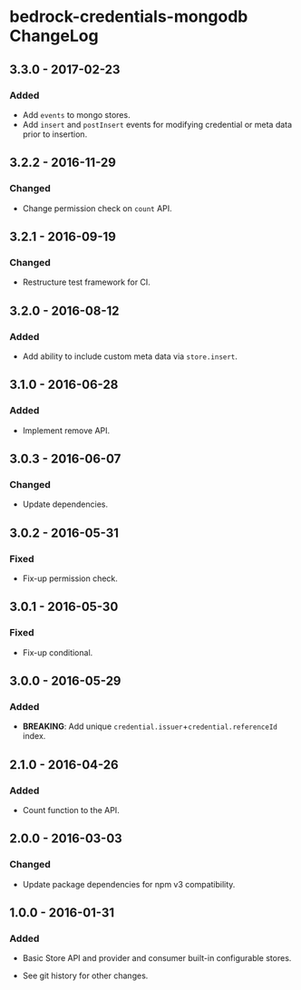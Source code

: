 # bedrock-credentials-mongodb ChangeLog

## 3.3.0 - 2017-02-23

### Added
- Add `events` to mongo stores.
- Add `insert` and `postInsert` events for modifying credential
  or meta data prior to insertion.

## 3.2.2 - 2016-11-29

### Changed
- Change permission check on `count` API.

## 3.2.1 - 2016-09-19

### Changed
- Restructure test framework for CI.

## 3.2.0 - 2016-08-12

### Added
- Add ability to include custom meta data via `store.insert`.

## 3.1.0 - 2016-06-28

### Added
- Implement remove API.

## 3.0.3 - 2016-06-07

### Changed
- Update dependencies.

## 3.0.2 - 2016-05-31

### Fixed
- Fix-up permission check.

## 3.0.1 - 2016-05-30

### Fixed
- Fix-up conditional.

## 3.0.0 - 2016-05-29

### Added
- **BREAKING**: Add unique `credential.issuer`+`credential.referenceId` index.

## 2.1.0 - 2016-04-26

### Added
- Count function to the API.

## 2.0.0 - 2016-03-03

### Changed
- Update package dependencies for npm v3 compatibility.

## 1.0.0 - 2016-01-31

### Added
- Basic Store API and provider and consumer built-in configurable stores.

- See git history for other changes.
